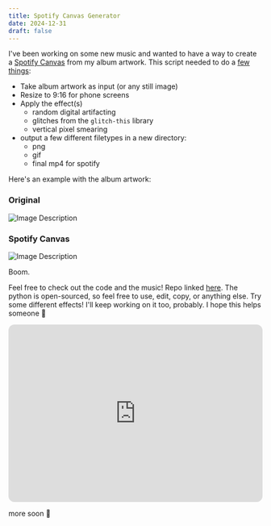 ```yaml
---
title: Spotify Canvas Generator
date: 2024-12-31
draft: false
---
```


I've been working on some new music and wanted to have a way to create a [Spotify Canvas](https://artists.spotify.com/canvas) from my album artwork. This script needed to do a [few things](https://support.spotify.com/us/artists/article/canvas-guidelines/):

- Take album artwork as input (or any still image)
- Resize to 9:16 for phone screens
- Apply the effect(s)
	- random digital artifacting
	- glitches from the `glitch-this` library
	- vertical pixel smearing
- output a few different filetypes in a new directory: 
	- png 
	- gif 
	- final mp4 for spotify

Here's an example with the album artwork:

### Original

![Image Description](/images/my-mind-cover1.jpg)

### Spotify Canvas

![Image Description](/images/my-mind_canvas1.gif)

Boom.

Feel free to check out the code and the music! Repo linked [here](https://github.com/danialrami/canvas-generator_spotify). The python is open-sourced, so feel free to use, edit, copy, or anything else. Try some different effects! I'll keep working on it too, probably. I hope this helps someone 🤝

<iframe style="border-radius:12px" src="https://open.spotify.com/embed/album/6tcl0S3oK680ovj59GurKV?utm_source=generator" width="100%" height="352" frameBorder="0" allowfullscreen="" allow="autoplay; clipboard-write; encrypted-media; fullscreen; picture-in-picture" loading="lazy"></iframe>

more soon 👏